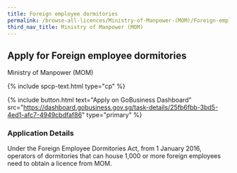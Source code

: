 ```yaml
---
title: Foreign employee dormitories
permalink: /browse-all-licences/Ministry-of-Manpower-(MOM)/Foreign-employee-dormitories
third_nav_title: Ministry of Manpower (MOM)
---
```


## Apply for Foreign employee dormitories

Ministry of Manpower (MOM)

{% include spcp-text.html type="cp" %}

{% include button.html text="Apply on GoBusiness Dashboard" src="https://dashboard.gobusiness.gov.sg/task-details/25fb6fbb-3bd5-4ed1-afc7-4949cbdfaf86" type="primary" %}

<H3>Application Details</H3>

<p>Under the Foreign Employee Dormitories Act, from 1 January 2016, operators of dormitories that can house 1,000 or more foreign employees need to obtain a licence from MOM.</p>

